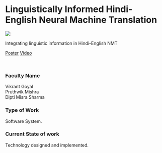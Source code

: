 # Linguistically Informed Hindi-English Neural Machine Translation

![](30.%20Linguistically%20Informed%20Hindi-English%20Neural%20Machine%20Translation.png)

Integrating linguistic information in Hindi-English NMT

[Poster](30.%20Linguistically%20Informed%20Hindi-English%20Neural%20Machine%20Translation.pdf)
[Video](controls)

<br>


### Faculty Name

Vikrant Goyal<br>
Pruthwik Mishra<br>
Dipti Misra Sharma


### Type of Work

Software System.


### Current State of work

Technology designed and implemented.
